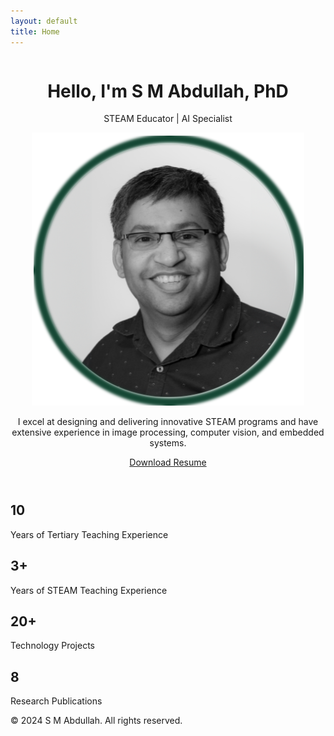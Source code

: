 ```yaml
---
layout: default
title: Home
---
```


<header>
    <div class="header-content">
      <div class="column">
        <h1>Hello, I'm S M Abdullah, PhD</h1>
        <p>STEAM Educator | AI Specialist</p>
      </div>
      <div class="column">
        <img src="/assets/images/Profile.png" alt="S M Abdullah, PhD" class="portrait">
      </div>
    </div>
    <p>I excel at designing and delivering innovative STEAM programs and have extensive experience in image processing, computer vision, and embedded systems.</p>
    <a href="/Resume_latest.pdf" target="_blank" rel="noopener noreferrer" class="btn">Download Resume</a>
</header>

<section class="stats">
  <div class="container">
    <div class="stat">
      <h2>10</h2>
      <p>Years of Tertiary Teaching Experience</p>
    </div>
    <div class="stat">
      <h2>3+</h2>
      <p>Years of STEAM Teaching Experience</p>
    </div>
    <div class="stat">
      <h2>20+</h2>
      <p>Technology Projects</p>
    </div>
    <div class="stat">
      <h2>8</h2>
      <p>Research Publications</p>
    </div>
  </div>
</section>
<footer>
    <div class="container">
        <p>&copy; 2024 S M Abdullah. All rights reserved.</p>
    </div>
</footer>
